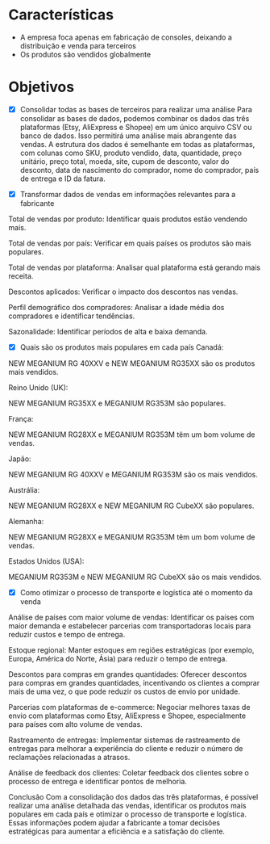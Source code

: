 # Características

- A empresa foca apenas em fabricação de consoles, deixando a distribuição e venda para terceiros
- Os produtos são vendidos globalmente

# Objetivos

- [X] Consolidar todas as bases de terceiros para realizar uma análise
Para consolidar as bases de dados, podemos combinar os dados das três plataformas (Etsy, AliExpress e Shopee) em um único arquivo CSV ou banco de dados. Isso permitirá uma análise mais abrangente das vendas. A estrutura dos dados é semelhante em todas as plataformas, com colunas como SKU, produto vendido, data, quantidade, preço unitário, preço total, moeda, site, cupom de desconto, valor do desconto, data de nascimento do comprador, nome do comprador, país de entrega e ID da fatura.

- [X] Transformar dados de vendas em informações relevantes para a fabricante

Total de vendas por produto: Identificar quais produtos estão vendendo mais.

Total de vendas por país: Verificar em quais países os produtos são mais populares.

Total de vendas por plataforma: Analisar qual plataforma está gerando mais receita.

Descontos aplicados: Verificar o impacto dos descontos nas vendas.

Perfil demográfico dos compradores: Analisar a idade média dos compradores e identificar tendências.

Sazonalidade: Identificar períodos de alta e baixa demanda.


- [X] Quais são os produtos mais populares em cada país
Canadá:

NEW MEGANIUM RG 40XXV e NEW MEGANIUM RG35XX são os produtos mais vendidos.

Reino Unido (UK):

NEW MEGANIUM RG35XX e MEGANIUM RG353M são populares.

França:

NEW MEGANIUM RG28XX e MEGANIUM RG353M têm um bom volume de vendas.

Japão:

NEW MEGANIUM RG 40XXV e MEGANIUM RG353M são os mais vendidos.

Austrália:

NEW MEGANIUM RG28XX e NEW MEGANIUM RG CubeXX são populares.

Alemanha:

NEW MEGANIUM RG28XX e MEGANIUM RG353M têm um bom volume de vendas.

Estados Unidos (USA):

MEGANIUM RG353M e NEW MEGANIUM RG CubeXX são os mais vendidos.


    
- [X] Como otimizar o processo de transporte e logística até o momento da venda

Análise de países com maior volume de vendas: Identificar os países com maior demanda e estabelecer parcerias com transportadoras locais para reduzir custos e tempo de entrega.

Estoque regional: Manter estoques em regiões estratégicas (por exemplo, Europa, América do Norte, Ásia) para reduzir o tempo de entrega.

Descontos para compras em grandes quantidades: Oferecer descontos para compras em grandes quantidades, incentivando os clientes a comprar mais de uma vez, o que pode reduzir os custos de envio por unidade.

Parcerias com plataformas de e-commerce: Negociar melhores taxas de envio com plataformas como Etsy, AliExpress e Shopee, especialmente para países com alto volume de vendas.

Rastreamento de entregas: Implementar sistemas de rastreamento de entregas para melhorar a experiência do cliente e reduzir o número de reclamações relacionadas a atrasos.

Análise de feedback dos clientes: Coletar feedback dos clientes sobre o processo de entrega e identificar pontos de melhoria.

Conclusão
Com a consolidação dos dados das três plataformas, é possível realizar uma análise detalhada das vendas, identificar os produtos mais populares em cada país e otimizar o processo de transporte e logística. Essas informações podem ajudar a fabricante a tomar decisões estratégicas para aumentar a eficiência e a satisfação do cliente.

